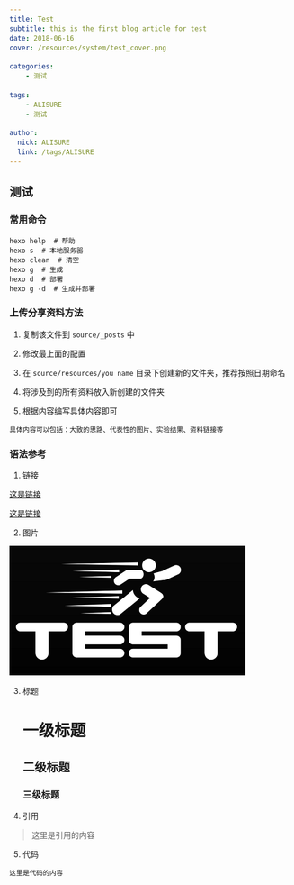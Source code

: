 ```yaml
---
title: Test
subtitle: this is the first blog article for test
date: 2018-06-16
cover: /resources/system/test_cover.png

categories: 
    - 测试
    
tags:
    - ALISURE
    - 测试
    
author: 
  nick: ALISURE
  link: /tags/ALISURE
---
```


## 测试


### 常用命令

```
hexo help  # 帮助
hexo s  # 本地服务器
hexo clean  # 清空
hexo g  # 生成
hexo d  # 部署
hexo g -d  # 生成并部署
```


### 上传分享资料方法

1. 复制该文件到 `source/_posts` 中

2. 修改最上面的配置

3. 在 `source/resources/you name` 目录下创建新的文件夹，推荐按照日期命名

4. 将涉及到的所有资料放入新创建的文件夹

5. 根据内容编写具体内容即可

```
具体内容可以包括：大致的思路、代表性的图片、实验结果、资料链接等
```


### 语法参考

1. 链接

[这是链接](https://www.baidu.com)

[这是链接](/)


2. 图片

![这是图片](/resources/system/test_cover.png)


3. 标题

    # 一级标题
    
    ## 二级标题
    
    ### 三级标题


4. 引用

> 这里是引用的内容


5. 代码

```
这里是代码的内容
```


